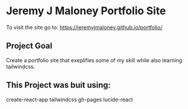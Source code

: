 # Jeremy J Maloney Portfolio Site

To visit the site go to: https://jeremyjmaloney.github.io/portfolio/

## Project Goal

Create a portfolio site that exeplifies some of my skill while also learning tailwindcss.

## This Project was buit using:

create-react-app
tailwindcss
gh-pages
lucide-react
